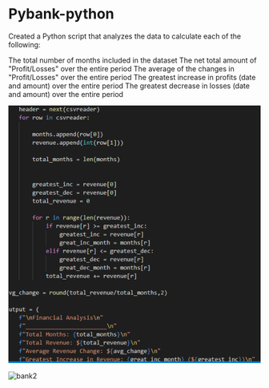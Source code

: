 # Pybank-python
Created a Python script that analyzes the data to calculate each of the following:


The total number of months included in the dataset
The net total amount of "Profit/Losses" over the entire period
The average of the changes in "Profit/Losses" over the entire period
The greatest increase in profits (date and amount) over the entire period
The greatest decrease in losses (date and amount) over the entire period

![bank](bank1.PNG)

![bank2](bank2.PMG)
